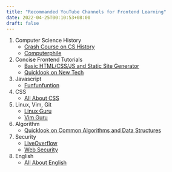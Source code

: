 ```yaml
---
title: "Recommanded YouTube Channels for Frontend Learning"
date: 2022-04-25T00:10:53+08:00
draft: false
---
```

1. Computer Science History
    - [Crash Course on CS History](https://www.youtube.com/watch?v=tpIctyqH29Q&list=PL8dPuuaLjXtNlUrzyH5r6jN9ulIgZBpdo)
    - [Computerphile](https://www.youtube.com/user/Computerphile)
2. Concise Frontend Tutorials
    - [Basic HTML/CSS/JS and Static Site Generator](https://www.youtube.com/channel/UCvmINlrza7JHB1zkIOuXEbw)
    - [Quicklook on New Tech](https://www.youtube.com/channel/UCsBjURrPoezykLs9EqgamOA)
3. Javascript
    - [Funfunfuntion](https://www.youtube.com/channel/UCO1cgjhGzsSYb1rsB4bFe4Q)
4. CSS
    - [All About CSS](https://www.youtube.com/user/KepowOb)
5. Linux, Vim, Git
    - [Linux Guru](https://www.youtube.com/channel/UC2eYFnH61tmytImy1mTYvhA)
    - [Vim Guru](https://www.youtube.com/channel/UC8ENHE5xdFSwx71u3fDH5Xw)
6. Algorithm
    - [Quicklook on Common Algorithms and Data Structures](https://www.youtube.com/channel/UCOf7UPMHBjAavgD0Qw5q5ww)
7. Security
    - [LiveOverflow](https://www.youtube.com/channel/UClcE-kVhqyiHCcjYwcpfj9w)
    - [Web Security](https://www.youtube.com/channel/UCW6MNdOsqv2E9AjQkv9we7A)
8. English
    - [All About English](https://www.youtube.com/channel/UCzSDYsBLs6EIHcQyO70Agxg)
